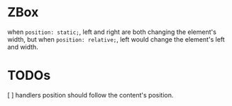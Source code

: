 # ZBox

when `position: static;`, left and right are both changing the element's width, but when `position: relative;`, left would change the element's left and width.


# TODOs

[ ] handlers position should follow the content's position. 